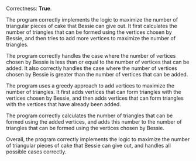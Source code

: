 Correctness: **True**.

The program correctly implements the logic to maximize the number of triangular pieces of cake that Bessie can give out. It first calculates the number of triangles that can be formed using the vertices chosen by Bessie, and then tries to add more vertices to maximize the number of triangles.

The program correctly handles the case where the number of vertices chosen by Bessie is less than or equal to the number of vertices that can be added. It also correctly handles the case where the number of vertices chosen by Bessie is greater than the number of vertices that can be added.

The program uses a greedy approach to add vertices to maximize the number of triangles. It first adds vertices that can form triangles with the vertices chosen by Bessie, and then adds vertices that can form triangles with the vertices that have already been added.

The program correctly calculates the number of triangles that can be formed using the added vertices, and adds this number to the number of triangles that can be formed using the vertices chosen by Bessie.

Overall, the program correctly implements the logic to maximize the number of triangular pieces of cake that Bessie can give out, and handles all possible cases correctly.